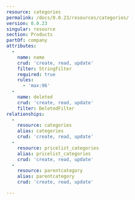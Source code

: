 ```yaml
---
resource: categories
permalink: /docs/0.0.23/resources/categories/
version: 0.0.23
singular: resource
section: Products
partOf: company
attributes:
  -
    name: name
    crud: 'create, read, update'
    filter: StringFilter
    required: true
    rules:
      - 'max:96'
  -
    name: deleted
    crud: 'create, read, update'
    filter: DeletedFilter
relationships:
  -
    resource: categories
    alias: categories
    crud: 'create, read, update'
  -
    resource: pricelist_categories
    alias: pricelist_categories
    crud: 'create, read, update'
  -
    resource: parentcategory
    alias: parentcategory
    crud: 'create, read, update'

---
```

